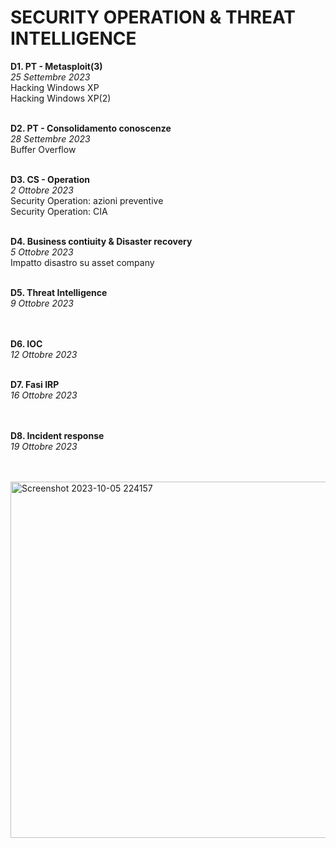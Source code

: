 <h1> SECURITY OPERATION & THREAT INTELLIGENCE </h1>
<b>  D1. PT - Metasploit(3) </b>
 <i> <br> 25 Settembre 2023  </i>
 <br> Hacking Windows XP
 <br> Hacking Windows XP(2)
 
<b> <br> D2. PT - Consolidamento conoscenze </b>
 <i> <br> 28 Settembre 2023 </i>
 <br> Buffer Overflow

<b> <br> D3. CS - Operation </b>
 <i> <br> 2 Ottobre 2023 </i>
 <br> Security Operation: azioni preventive
 <br> Security Operation: CIA

<b> <br> D4. Business contiuity & Disaster recovery </b>
 <i> <br> 5 Ottobre 2023 </i>
 <br> Impatto disastro su asset company

<b> <br> D5. Threat Intelligence </b>
 <i> <br> 9 Ottobre 2023 </i>
 <br> 
 <br> 

<b> <br> D6. IOC </b>
 <i> <br> 12 Ottobre 2023 </i>
 <br> 

<b> <br> D7. Fasi IRP </b>
 <i> <br> 16 Ottobre 2023 </i>
 <br> 
 <br> 

<b> <br> D8. Incident response </b>
 <i> <br> 19 Ottobre 2023 </i>
 <br> 
 <br> 

 
<br> <img width="570" alt="Screenshot 2023-10-05 224157" src="https://github.com/Jenovia02/Cybersecurity-Analyst/assets/134729946/453de052-35db-4f2b-b2a9-4e08a097c6e4">

